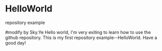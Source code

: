 # HelloWorld
repository example

#modify by Sky.Ye
Hello world, I'm very exiting to learn how to use the github repository.
This is my first repository example--HelloWorld.
Have a good day!
